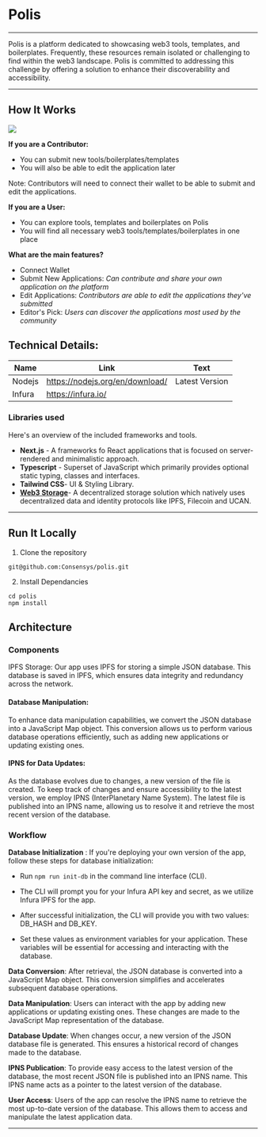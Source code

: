 # Polis

---

Polis is a platform dedicated to showcasing web3 tools, templates, and boilerplates. Frequently, these resources remain isolated or challenging to find within the web3 landscape. Polis is committed to addressing this challenge by offering a solution to enhance their discoverability and accessibility.

---

## How It Works

![](https://hackmd.io/_uploads/SyIparth2.png)

**If you are a Contributor:**

- You can submit new tools/boilerplates/templates
- You will also be able to edit the application later

Note: Contributors will need to connect their wallet to be able to submit and edit the applications.

**If you are a User:**

- You can explore tools, templates and boilerplates on Polis
- You will find all necessary web3 tools/templates/boilerplates in one place

**What are the main features?**

- Connect Wallet
- Submit New Applications: _Can contribute and share your own application on the platform_
- Edit Applications: _Contributors are able to edit the applications they've submitted_
- Editor's Pick: _Users can discover the applications most used by the community_

## Technical Details:

| Name   | Link                            | Text           |
| ------ | ------------------------------- | -------------- |
| Nodejs | https://nodejs.org/en/download/ | Latest Version |
| Infura | https://infura.io/              |                |

### **Libraries used**

Here's an overview of the included frameworks and tools.

- **Next.js** - A frameworks fo React applications that is focused on server-rendered and minimalistic approach.
- **Typescript** - Superset of JavaScript which primarily provides optional static typing, classes and interfaces.
- **Tailwind CSS**- UI & Styling Library.
- **[Web3 Storage](https://web3.storage/)**- A decentralized storage solution which natively uses decentralized data and identity protocols like IPFS, Filecoin and UCAN.

---

## Run It Locally

1. Clone the repository

```
git@github.com:Consensys/polis.git
```

2. Install Dependancies

```
cd polis
npm install
```

## Architecture

### Components

IPFS Storage: Our app uses IPFS for storing a simple JSON database. This database is saved in IPFS, which ensures data integrity and redundancy across the network.

#### Database Manipulation:

To enhance data manipulation capabilities, we convert the JSON database into a JavaScript Map object. This conversion allows us to perform various database operations efficiently, such as adding new applications or updating existing ones.

#### IPNS for Data Updates:

As the database evolves due to changes, a new version of the file is created. To keep track of changes and ensure accessibility to the latest version, we employ IPNS (InterPlanetary Name System). The latest file is published into an IPNS name, allowing us to resolve it and retrieve the most recent version of the database.

### Workflow

**Database Initialization** : If you're deploying your own version of the app, follow these steps for database initialization:

- Run `npm run init-db` in the command line interface (CLI).

- The CLI will prompt you for your Infura API key and secret, as we utilize Infura IPFS for the app.

- After successful initialization, the CLI will provide you with two values: DB_HASH and DB_KEY.

- Set these values as environment variables for your application. These variables will be essential for accessing and interacting with the database.

**Data Conversion**: After retrieval, the JSON database is converted into a JavaScript Map object. This conversion simplifies and accelerates subsequent database operations.

**Data Manipulation**: Users can interact with the app by adding new applications or updating existing ones. These changes are made to the JavaScript Map representation of the database.

**Database Update**: When changes occur, a new version of the JSON database file is generated. This ensures a historical record of changes made to the database.

**IPNS Publication**: To provide easy access to the latest version of the database, the most recent JSON file is published into an IPNS name. This IPNS name acts as a pointer to the latest version of the database.

**User Access**: Users of the app can resolve the IPNS name to retrieve the most up-to-date version of the database. This allows them to access and manipulate the latest application data.

---
